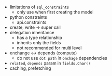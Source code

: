 - limitations of `sql_constraints`
	- only use when first creating the model
- python constraints
	- api.constraints
- create, write -> super call
- delegation inheritance
	- has a type relationship
	- inherits only the fields
	- not recommended for multi level
- onchange <-> depends (compute)
	- do not use `dot path` in `onchage` dependencies
- `related`, `depends` param in `fields.Char()`
- caching, prefetching